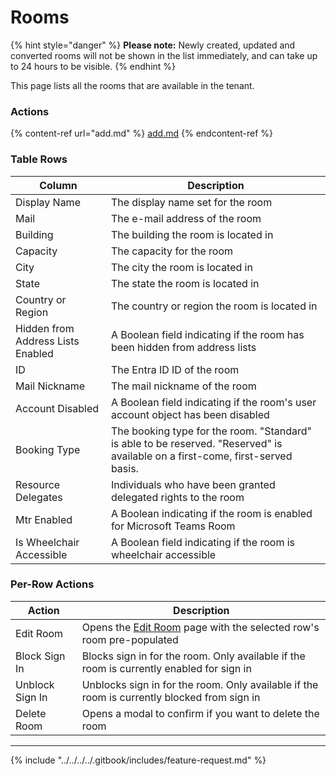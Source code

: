 # Rooms

{% hint style="danger" %}
**Please note:** Newly created, updated and converted rooms will not be shown in the list immediately, and can take up to 24 hours to be visible.
{% endhint %}

This page lists all the rooms that are available in the tenant.

### Actions

{% content-ref url="add.md" %}
[add.md](add.md)
{% endcontent-ref %}

### Table Rows

| Column                            | Description                                                                                                                    |
| --------------------------------- | ------------------------------------------------------------------------------------------------------------------------------ |
| Display Name                      | The display name set for the room                                                                                              |
| Mail                              | The e-mail address of the room                                                                                                 |
| Building                          | The building the room is located in                                                                                            |
| Capacity                          | The capacity for the room                                                                                                      |
| City                              | The city the room is located in                                                                                                |
| State                             | The state the room is located in                                                                                               |
| Country or Region                 | The country or region the room is located in                                                                                   |
| Hidden from Address Lists Enabled | A Boolean field indicating if the room has been hidden from address lists                                                      |
| ID                                | The Entra ID ID of the room                                                                                                    |
| Mail Nickname                     | The mail nickname of the room                                                                                                  |
| Account Disabled                  | A Boolean field indicating if the room's user account object has been disabled                                                 |
| Booking Type                      | The booking type for the room. "Standard" is able to be reserved. "Reserved" is available on a first-come, first-served basis. |
| Resource Delegates                | Individuals who have been granted delegated rights to the room                                                                 |
| Mtr Enabled                       | A Boolean indicating if the room is enabled for Microsoft Teams Room                                                           |
| Is Wheelchair Accessible          | A Boolean field indicating if the room is wheelchair accessible                                                                |

### Per-Row Actions

| Action          | Description                                                                                 |
| --------------- | ------------------------------------------------------------------------------------------- |
| Edit Room       | Opens the [Edit Room](edit.md) page with the selected row's room pre-populated              |
| Block Sign In   | Blocks sign in for the room. Only available if the room is currently enabled for sign in    |
| Unblock Sign In | Unblocks sign in for the room. Only available if the room is currently blocked from sign in |
| Delete Room     | Opens a modal to confirm if you want to delete the room                                     |

***

{% include "../../../../.gitbook/includes/feature-request.md" %}
